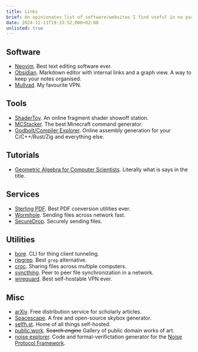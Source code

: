 ```yaml
---
title: Links
brief: An opinionates list of software/websites I find useful in no particular order
date: 2024-12-11T19:33:52,000+02:00
unlisted: true
---
```


## Software

* [Neovim](https://neovim.io/). Best text editing software ever.
* [Obsidian](https://obsidian.md/). Markdown editor with internal links and a graph view. A way to keep your notes organised.
* [Mullvad](https://mullvad.net/en). My favourite VPN.

## Tools

* [ShaderToy](https://www.shadertoy.com/). An online fragment shader showoff station. 
* [MCStacker](https://mcstacker.net/). The best Minecraft command generator.
* [Godbolt/Compiler Explorer](https://godbolt.org/). Online assembly generation for your C/C++/Rust/Zig and everything else.

## Tutorials

* [Geometric Algebra for Computer Scientists](https://geometricalgebra.org/). Literally what is says in the title.

## Services

* [Sterling PDF](https://www.stirlingpdf.com/). Best PDF conversion utilities ever.
* [Wormhole](https://wormhole.app/). Sending files across network fast.
* [SecureDrop](https://securedrop.org/). Securely sending files.

## Utilities

* [bore](https://github.com/ekzhang/bore). CLI for thing client tunneling.
* [ripgrep](https://github.com/BurntSushi/ripgrep). Best `grep` alternative.
* [croc](https://github.com/schollz/croc). Sharing files across multiple computers.
* [syncthing](https://syncthing.net). Peer to peer file synchronization in a network.
* [wireguard](https://www.wireguard.com/). Best self-hostable VPN ever.

## Misc

* [arXiv](https://arxiv.org/). Free distribution service for scholarly articles.
* [Spacescape](https://github.com/FrozenStormInteractive/Spacescape). A free and open-source skybox generator.
* [selfh.st](https://selfh.st/). Home of all things self-hosted.
* [public.work](https://public.work). ~~Search engine~~ Gallery of public domain works of art.
* [noise explorer](https://noiseexplorer.com/#). Code and formal-verifictation generator for the [Noise Protocol Framework](https://noiseprotocol.org/noise.html).
